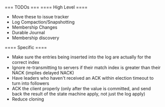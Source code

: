=== TODOs ===
==== High Level ====
* Move these to issue tracker
* Log Compaction/Snapshotting
* Membership Changes
* Durable Journal
* Membership discovery

==== Specific ====
* Make sure the entries being inserted into the log are actually for the correct index
* Ignore re-transmitting to servers if their match index is greater than their NACK (implies delayed NACK)
* Have leaders who haven't received an ACK within election timeout to turn into followers
* ACK the client properly (only after the value is committed, and send back the result of the state machine apply, not just the log apply)
* Reduce cloning

